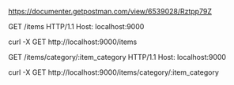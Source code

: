 https://documenter.getpostman.com/view/6539028/Rztpp79Z


<!-- GET all items -->
GET /items HTTP/1.1
Host: localhost:9000

curl -X GET http://localhost:9000/items

<!-- Get item by category -->

GET /items/category/:item_category HTTP/1.1
Host: localhost:9000

curl -X GET http://localhost:9000/items/category/:item_category


